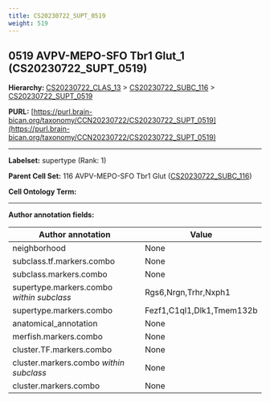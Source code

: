 ```yaml
---
title: CS20230722_SUPT_0519
weight: 519
---
```

## 0519 AVPV-MEPO-SFO Tbr1 Glut_1 (CS20230722_SUPT_0519)
<b>Hierarchy: </b>
[CS20230722_CLAS_13](../CS20230722_CLAS_13) >
[CS20230722_SUBC_116](../CS20230722_SUBC_116) >
[CS20230722_SUPT_0519](../CS20230722_SUPT_0519)

**PURL:** [https://purl.brain-bican.org/taxonomy/CCN20230722/CS20230722_SUPT_0519](https://purl.brain-bican.org/taxonomy/CCN20230722/CS20230722_SUPT_0519)

---


**Labelset:** supertype (Rank: 1)

**Parent Cell Set:** 116 AVPV-MEPO-SFO Tbr1 Glut ([CS20230722_SUBC_116](../CS20230722_SUBC_116))



**Cell Ontology Term:** 

[MARKER GENES.]: #


---

[TRANSFERRED ANNOTATIONS.]: #


[AUTHOR ANNOTATION FIELDS.]: #


**Author annotation fields:**

| Author annotation | Value |
|-------------------|-------|
|neighborhood|None|
|subclass.tf.markers.combo|None|
|subclass.markers.combo|None|
|supertype.markers.combo _within subclass_|Rgs6,Nrgn,Trhr,Nxph1|
|supertype.markers.combo|Fezf1,C1ql1,Dlk1,Tmem132b|
|anatomical_annotation|None|
|merfish.markers.combo|None|
|cluster.TF.markers.combo|None|
|cluster.markers.combo _within subclass_|None|
|cluster.markers.combo|None|
